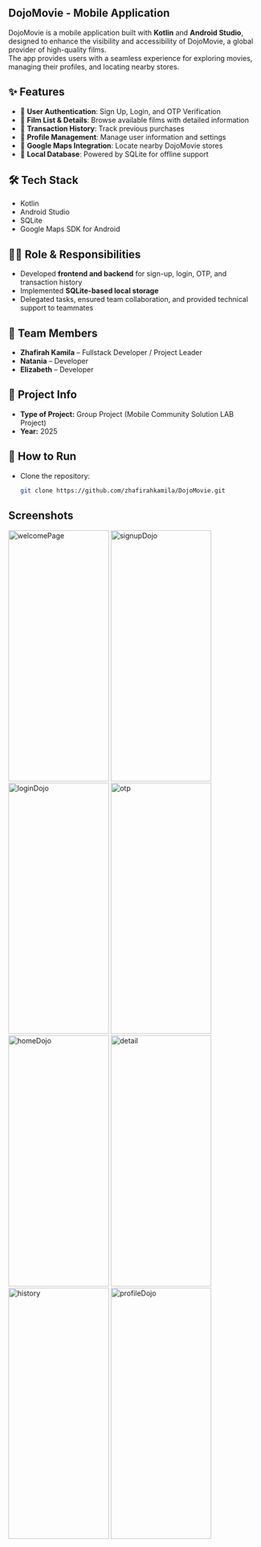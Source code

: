 ## DojoMovie - Mobile Application

DojoMovie is a mobile application built with **Kotlin** and **Android Studio**, designed to enhance the visibility and accessibility of DojoMovie, a global provider of high-quality films.  
The app provides users with a seamless experience for exploring movies, managing their profiles, and locating nearby stores.  

## ✨ Features
- 🔐 **User Authentication**: Sign Up, Login, and OTP Verification  
- 🎥 **Film List & Details**: Browse available films with detailed information  
- 🧾 **Transaction History**: Track previous purchases  
- 👤 **Profile Management**: Manage user information and settings  
- 📍 **Google Maps Integration**: Locate nearby DojoMovie stores  
- 💾 **Local Database**: Powered by SQLite for offline support  

## 🛠️ Tech Stack
- Kotlin  
- Android Studio  
- SQLite  
- Google Maps SDK for Android  

## 👩‍💻 Role & Responsibilities
- Developed **frontend and backend** for sign-up, login, OTP, and transaction history  
- Implemented **SQLite-based local storage**  
- Delegated tasks, ensured team collaboration, and provided technical support to teammates  

## 🤝 Team Members
- **Zhafirah Kamila** – Fullstack Developer / Project Leader  
- **Natania** – Developer  
- **Elizabeth** – Developer  

## 📌 Project Info
- **Type of Project:** Group Project (Mobile Community Solution LAB Project)  
- **Year:** 2025

## 🚀 How to Run
- Clone the repository:
   ```bash
   git clone https://github.com/zhafirahkamila/DojoMovie.git

## Screenshots
<img width="200" height="500" alt="welcomePage" src="https://github.com/user-attachments/assets/3987dbc6-407a-4a9b-a0e4-8ac5946fda4a" />
<img width="200" height="500" alt="signupDojo" src="https://github.com/user-attachments/assets/e82d8093-e4cd-4b05-b3b9-9d5004d90eed" />
<img width="200" height="500" alt="loginDojo" src="https://github.com/user-attachments/assets/948ee31d-e635-4f88-91a1-4a882c973cfe" />
<img width="200" height="500" alt="otp" src="https://github.com/user-attachments/assets/5d31c49e-527f-42ae-a7e3-7a5c83ff52cf" />
<img width="200" height="500" alt="homeDojo" src="https://github.com/user-attachments/assets/1a154bc2-5d26-4e06-9793-f7819ed5725f" />
<img width="200" height="500" alt="detail" src="https://github.com/user-attachments/assets/319146c3-92c9-41d0-9e8e-ec27dbb24280" />
<img width="200" height="500" alt="history" src="https://github.com/user-attachments/assets/f3b9347a-107d-4719-a404-cc4b384f8b17" />
<img width="200" height="500" alt="profileDojo" src="https://github.com/user-attachments/assets/3becd5d6-0930-423b-8567-3f107487dcfa" />


